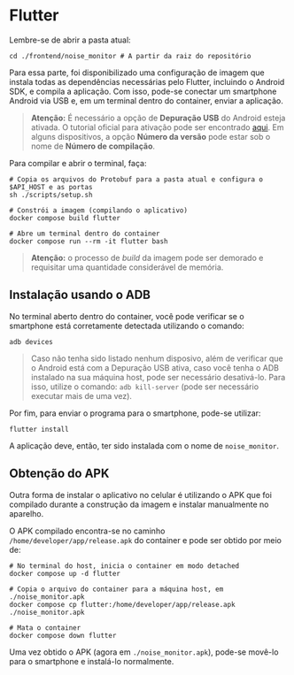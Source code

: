 # Flutter

Lembre-se de abrir a pasta atual:

```shell
cd ./frontend/noise_monitor # A partir da raiz do repositório
```

Para essa parte, foi disponibilizado uma configuração de imagem que instala todas as dependências necessárias pelo Flutter, incluindo o Android SDK, e compila a aplicação. Com isso, pode-se conectar um smartphone Android via USB e, em um terminal dentro do container, enviar a aplicação. 

> **Atenção:** É necessário a opção de **Depuração USB** do Android esteja ativada. O tutorial oficial para ativação pode ser encontrado [aqui](https://developer.android.com/studio/debug/dev-options?hl=pt-br). Em alguns dispositivos, a opção **Número da versão** pode estar sob o nome de **Número de compilação**.

Para compilar e abrir o terminal, faça:

```shell
# Copia os arquivos do Protobuf para a pasta atual e configura o $API_HOST e as portas
sh ./scripts/setup.sh

# Constrói a imagem (compilando o aplicativo)
docker compose build flutter

# Abre um terminal dentro do container
docker compose run --rm -it flutter bash
```

> **Atenção:** o processo de *build* da imagem pode ser demorado e requisitar uma quantidade considerável de memória.
 
## Instalação usando o ADB

No terminal aberto dentro do container, você pode verificar se o smartphone está corretamente detectada utilizando o comando:

```shell
adb devices
```

> Caso não tenha sido listado nenhum disposivo, além de verificar que o Android está com a Depuração USB ativa, caso você tenha o ADB instalado na sua máquina host, pode ser necessário desativá-lo. Para isso, utilize o comando: `adb kill-server` (pode ser necessário executar mais de uma vez).

Por fim, para enviar o programa para o smartphone, pode-se utilizar:

```shell
flutter install
```

A aplicação deve, então, ter sido instalada com o nome de `noise_monitor`.

## Obtenção do APK

Outra forma de instalar o aplicativo no celular é utilizando o APK que foi compilado durante a construção da imagem e instalar manualmente no aparelho.

O APK compilado encontra-se no caminho `/home/developer/app/release.apk` do container e pode ser obtido por meio de:

```shell
# No terminal do host, inicia o container em modo detached
docker compose up -d flutter

# Copia o arquivo do container para a máquina host, em ./noise_monitor.apk
docker compose cp flutter:/home/developer/app/release.apk ./noise_monitor.apk

# Mata o container
docker compose down flutter
```

Uma vez obtido o APK (agora em `./noise_monitor.apk`), pode-se movê-lo para o smartphone e instalá-lo normalmente.
